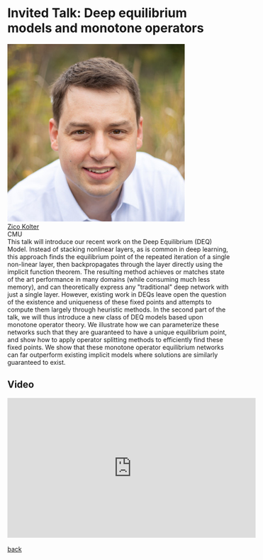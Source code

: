 <link rel="stylesheet" type="text/css" href="css/bootstrap.min.css">
<link rel="stylesheet" type="text/css" href="css/main.css?1" media="screen,projection">

# Invited Talk: Deep equilibrium models and monotone operators

<div class="row">
  <div class="col-sm-3">
    <a href="http://zicokolter.com/" target="_blank">
      <img class="people-pic" src="assets/zkolter.jpg">
    </a>
    <div class="people-name text-center">
      <a href="http://zicokolter.com/" target="_blank">Zico Kolter</a><br>
      CMU
    </div>
  </div>
    
  <div class="col-sm-9">
    This talk will introduce our recent work on the Deep Equilibrium (DEQ) Model. Instead of stacking nonlinear layers, as is common in deep learning, this approach finds the equilibrium point of the repeated iteration of a single non-linear layer, then backpropagates through the layer directly using the implicit function theorem. The resulting method achieves or matches state of the art performance in many domains (while consuming much less memory), and can theoretically express any "traditional" deep network with just a single layer. However, existing work in DEQs leave open the question of the existence and uniqueness of these fixed points and attempts to compute them largely through heuristic methods. In the second part of the talk, we will thus introduce a new class of DEQ models based upon monotone operator theory. We illustrate how we can parameterize these networks such that they are guaranteed to have a unique equilibrium point, and show how to apply operator splitting methods to efficiently find these fixed points. We show that these monotone operator equilibrium networks can far outperform existing implicit models where solutions are similarly guaranteed to exist.
  </div>
</div>
<p/>

## Video

<iframe src="https://www.youtube.com/embed/NxPhV1G0Cl0" 
    width="560" 
    height="315"
    frameborder="0" 
    allowfullscreen>
</iframe>
<p/>

[back](https://anucvml.github.io/ddn-cvprw2020/#program)

